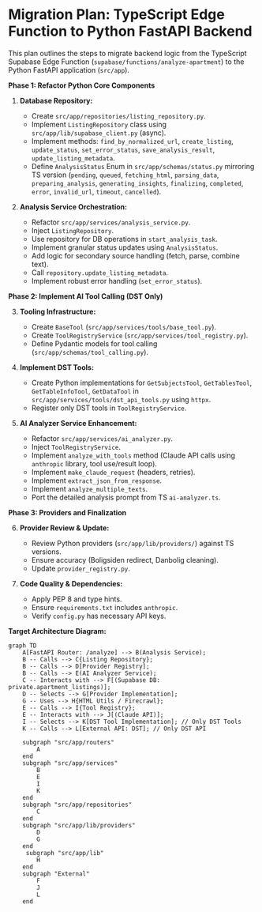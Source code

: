 # Migration Plan: TypeScript Edge Function to Python FastAPI Backend

This plan outlines the steps to migrate backend logic from the TypeScript Supabase Edge Function (`supabase/functions/analyze-apartment`) to the Python FastAPI application (`src/app`).

**Phase 1: Refactor Python Core Components**

1.  **Database Repository:**
    *   Create `src/app/repositories/listing_repository.py`.
    *   Implement `ListingRepository` class using `src/app/lib/supabase_client.py` (async).
    *   Implement methods: `find_by_normalized_url`, `create_listing`, `update_status`, `set_error_status`, `save_analysis_result`, `update_listing_metadata`.
    *   Define `AnalysisStatus` Enum in `src/app/schemas/status.py` mirroring TS version (`pending`, `queued`, `fetching_html`, `parsing_data`, `preparing_analysis`, `generating_insights`, `finalizing`, `completed`, `error`, `invalid_url`, `timeout`, `cancelled`).

2.  **Analysis Service Orchestration:**
    *   Refactor `src/app/services/analysis_service.py`.
    *   Inject `ListingRepository`.
    *   Use repository for DB operations in `start_analysis_task`.
    *   Implement granular status updates using `AnalysisStatus`.
    *   Add logic for secondary source handling (fetch, parse, combine text).
    *   Call `repository.update_listing_metadata`.
    *   Implement robust error handling (`set_error_status`).

**Phase 2: Implement AI Tool Calling (DST Only)**

3.  **Tooling Infrastructure:**
    *   Create `BaseTool` (`src/app/services/tools/base_tool.py`).
    *   Create `ToolRegistryService` (`src/app/services/tool_registry.py`).
    *   Define Pydantic models for tool calling (`src/app/schemas/tool_calling.py`).

4.  **Implement DST Tools:**
    *   Create Python implementations for `GetSubjectsTool`, `GetTablesTool`, `GetTableInfoTool`, `GetDataTool` in `src/app/services/tools/dst_api_tools.py` using `httpx`.
    *   Register only DST tools in `ToolRegistryService`.

5.  **AI Analyzer Service Enhancement:**
    *   Refactor `src/app/services/ai_analyzer.py`.
    *   Inject `ToolRegistryService`.
    *   Implement `analyze_with_tools` method (Claude API calls using `anthropic` library, tool use/result loop).
    *   Implement `make_claude_request` (headers, retries).
    *   Implement `extract_json_from_response`.
    *   Implement `analyze_multiple_texts`.
    *   Port the detailed analysis prompt from TS `ai-analyzer.ts`.

**Phase 3: Providers and Finalization**

6.  **Provider Review & Update:**
    *   Review Python providers (`src/app/lib/providers/`) against TS versions.
    *   Ensure accuracy (Boligsiden redirect, Danbolig cleaning).
    *   Update `provider_registry.py`.

7.  **Code Quality & Dependencies:**
    *   Apply PEP 8 and type hints.
    *   Ensure `requirements.txt` includes `anthropic`.
    *   Verify `config.py` has necessary API keys.

**Target Architecture Diagram:**

```mermaid
graph TD
    A[FastAPI Router: /analyze] --> B(Analysis Service);
    B -- Calls --> C{Listing Repository};
    B -- Calls --> D[Provider Registry];
    B -- Calls --> E(AI Analyzer Service);
    C -- Interacts with --> F[(Supabase DB: private.apartment_listings)];
    D -- Selects --> G[Provider Implementation];
    G -- Uses --> H{HTML Utils / Firecrawl};
    E -- Calls --> I{Tool Registry};
    E -- Interacts with --> J[(Claude API)];
    I -- Selects --> K[DST Tool Implementation]; // Only DST Tools
    K -- Calls --> L[External API: DST]; // Only DST API

    subgraph "src/app/routers"
        A
    end
    subgraph "src/app/services"
        B
        E
        I
        K
    end
    subgraph "src/app/repositories"
        C
    end
    subgraph "src/app/lib/providers"
        D
        G
    end
     subgraph "src/app/lib"
        H
    end
    subgraph "External"
        F
        J
        L
    end
